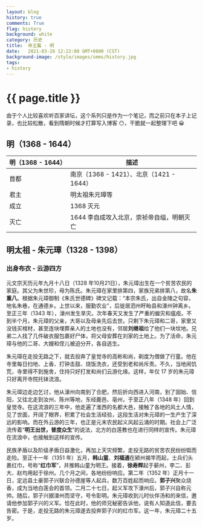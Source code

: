 ```yaml
---
layout: blog
history: true
comments: True
flag: history
background: white
category: 历史
title:  帝王篇 - 明
date:   2021-03-28 12:22:00 GMT+0800 (CST)
background-image: /style/images/smms/history.jpg
tags:
- history
---
```

# {{ page.title }}

由于个人比较喜欢听百家讲坛，这个系列只是作为一个笔记，而之前只在本子上记录，也比较松散，看到隋朝时候才打算写入博客 😶，干脆就一起整理下吧 😀

## 明（1368 - 1644）

| 明（1368 - 1644）       |   描述   |
| ------------ | ------- |
| 首都 | 南京（1368 - 1421）、北京（1421 - 1644） |
| 君主 | 明太祖朱元璋等 |
| 成立 | 1368 灭元 |
| 灭亡 | 1644 李自成攻入北京，崇祯帝自缢，明朝灭亡 |

## 明太祖 - 朱元璋（1328 - 1398）

### 出身布衣 - 云游四方

元文宗天历元年九月十八日（1328 年10月21日），朱元璋出生在一个贫苦农民的家庭。其父为朱世珍，母为陈氏。朱元璋在家里排第四，家族兄弟排第八，故名**朱重八**。根据朱元璋御制《朱氏世德碑》碑文记载：“本宗朱氏，出自金陵之句容，地名朱巷，在通德乡。上世以来，服勤农业”，后徙居泗州盱眙县和濠州钟离乡。至正三年（1343 年），濠州发生旱灾。次年春天又发生了严重的蝗灾和瘟疫。不到半个月，朱元璋的父亲，大哥以及母亲先后去世。只剩下朱元璋和二哥，家里又没钱买棺材，甚至连块埋葬亲人的土地也没有，邻居**刘继祖**给了他们一块坟地。兄弟二人找了几件破衣服包裹好尸体，将父母安葬在刘家的土地上。为了活命，朱元璋与他的二哥、大嫂和侄儿被迫分开，各自逃生。

朱元璋在走投无路之下，就去投奔了皇觉寺的高彬和尚，剃度为僧做了行童。他在寺里每日扫地、上香、打钟击鼓、烧饭洗衣，还受到老和尚斥责。不久，当地闹饥荒，寺里得不到施舍，住持只好打发和尚们云游化缘。这样，年仅 17 岁的朱元璋只好离开寺院托钵流浪。

朱元璋边走边乞讨，他从濠州向南到了合肥，然后折向西进入河南，到了固始、信阳，又往北走到汝州、陈州等地，东经鹿邑、亳州，于至正八年（1348 年）回到皇觉寺。在这流浪的三年中，他走遍了淮西的名都大邑，接触了各地的风土人情，见了世面，开阔了眼界，积累了社会生活经验，这段生活对朱元璋的一生产生了深远的影响。而在外云游的三年，也正是元末农民起义风起云涌的时期。社会上广泛流传着“**明王出世，普度众生**”的说法，北方的白莲教也在进行同样的宣传。朱元璋在流浪中，也接触到这样的宣传。

民族矛盾以及阶级矛盾日益激化，再加上天灾频繁，走投无路的贫苦农民纷纷铤而走险。至正十一年（1351 年）五月，**韩山童**、**刘福通**在颍州揭竿而起，士兵们头裹红巾，号称“**红巾军**”，并推韩山童为明王。接着，**徐寿辉**起于蕲州，李二、彭大、赵均用起于徐州。几个月之间，各地纷纷响应。第二年（1352 年）正月十一日，定远县土豪郭子兴联合孙德崖等人起兵，数万百姓起而响应。**郭子兴**聚众烧香，成为当地白莲会的首领。二月二十七日，起义军攻下濠州后，郭子兴自称元帅。随后，郭子兴据濠州而坚守，号令彰明。朱元璋收到儿时伙伴汤和的来信，邀请他参加郭子兴的义军。恰在此时，他的师兄秘密告诉他，说有人知道此信，要去告密。于是，走投无路的朱元璋遂去投奔郭子兴的红巾军。这一年，朱元璋二十五岁。

